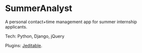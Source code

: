 SummerAnalyst
=============

A personal contact+time management app for summer internship applicants.

Tech: Python, Django, jQuery

Plugins: <a href="http://www.appelsiini.net/projects/jeditable" target="_blank">Jeditable</a>.
